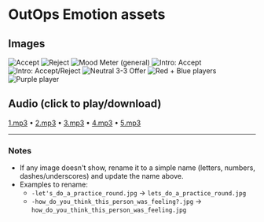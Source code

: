 # OutOps Emotion assets

## Images
![Accept](Accept.png)
![Reject](Reject.png)
![Mood Meter (general)](MoodMeter_General.jpg)
![Intro: Accept](Intro_3-3_Accept.jpg)
![Intro: Accept/Reject](Intro_3-3_AcceptReject.jpg)
![Neutral 3-3 Offer](Neutral_3-3_Offer.jpg)
![Red + Blue players](red_blue_players.jpg)
![Purple player](purple_player.jpg)

## Audio (click to play/download)
[1.mp3](1.mp3) • [2.mp3](2.mp3) • [3.mp3](3.mp3) • [4.mp3](4.mp3) • [5.mp3](5.mp3)

---

### Notes
- If any image doesn't show, rename it to a simple name (letters, numbers, dashes/underscores) and update the name above.
- Examples to rename:
  - `-let's_do_a_practice_round.jpg` → `lets_do_a_practice_round.jpg`
  - `-how_do_you_think_this_person_was_feeling?.jpg` → `how_do_you_think_this_person_was_feeling.jpg`
